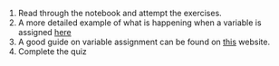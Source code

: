 1. Read through the notebook and attempt the exercises. 
2. A more detailed example of what is happening when a variable is assigned [here](https://cs.stanford.edu/people/nick/py/python-var.html)
3. A good guide on variable assignment can be found on [this](https://realpython.com/python-variables/) website.
4. Complete the quiz